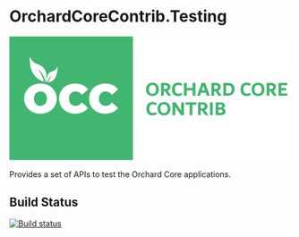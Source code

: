 # OrchardCoreContrib.Testing

![Orchard Core Contrib](images/OCC.png)

Provides a set of APIs to test the Orchard Core applications.

## Build Status

[![Build status](https://github.com/OrchardCoreContrib/OrchardCoreContrib.Testing/actions/workflows/build.yml/badge.svg)](https://github.com/OrchardCoreContrib/OrchardCoreContrib.Testing/actions?query=workflow%3A%22Orchard+Core+Contrib+Testing%22)
